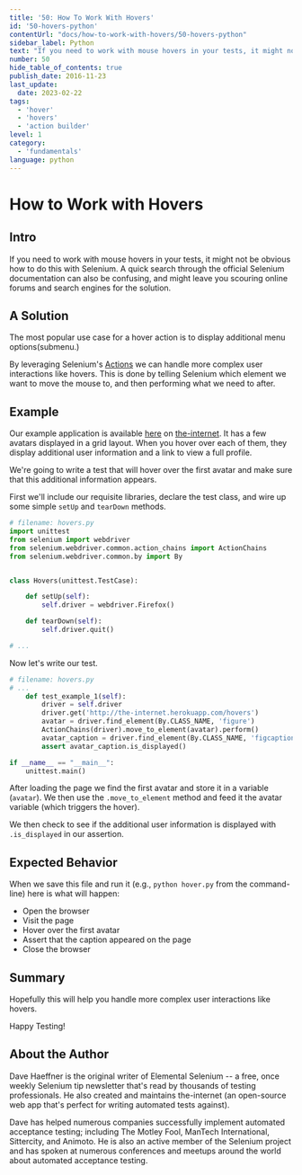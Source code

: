 ```yaml
---
title: '50: How To Work With Hovers'
id: '50-hovers-python'
contentUrl: "docs/how-to-work-with-hovers/50-hovers-python"
sidebar_label: Python 
text: "If you need to work with mouse hovers in your tests, it might not be obvious how to do this with Selenium. A quick search through the official Selenium documentation can also be confusing, and might leave you scouring online forums and search engines for the solution."
number: 50
hide_table_of_contents: true
publish_date: 2016-11-23
last_update:
  date: 2023-02-22
tags:
  - 'hover'
  - 'hovers'
  - 'action builder'
level: 1
category:
  - 'fundamentals'
language: python
---
```


# How to Work with Hovers

## Intro

If you need to work with mouse hovers in your tests, it might not be obvious how to do this with Selenium. A quick search through the official Selenium documentation can also be confusing, and might leave you scouring online forums and search engines for the solution.

## A Solution

The most popular use case for a hover action is to display additional menu options(submenu.)

By leveraging Selenium's [Actions](https://www.selenium.dev/selenium/docs/api/py/webdriver/selenium.webdriver.common.action_chains.html) we can handle more complex user interactions like hovers. This is done by telling Selenium which element we want to move the mouse to, and then performing what we need to after.

## Example

Our example application is available [here](http://the-internet.herokuapp.com/hovers) on [the-internet](http://github.com/tourdedave/the-internet). It has a few avatars displayed in a grid layout. When you hover over each of them, they display additional user information and a link to view a full profile.

We're going to write a test that will hover over the first avatar and make sure that this additional information appears.

First we'll include our requisite libraries, declare the test class, and wire up some simple `setUp` and `tearDown` methods.

```python
# filename: hovers.py
import unittest
from selenium import webdriver
from selenium.webdriver.common.action_chains import ActionChains
from selenium.webdriver.common.by import By


class Hovers(unittest.TestCase):

    def setUp(self):
        self.driver = webdriver.Firefox()

    def tearDown(self):
        self.driver.quit()

# ...
```

Now let's write our test.

```python
# filename: hovers.py
# ...
    def test_example_1(self):
        driver = self.driver
        driver.get('http://the-internet.herokuapp.com/hovers')
        avatar = driver.find_element(By.CLASS_NAME, 'figure')
        ActionChains(driver).move_to_element(avatar).perform()
        avatar_caption = driver.find_element(By.CLASS_NAME, 'figcaption')
        assert avatar_caption.is_displayed()

if __name__ == "__main__":
    unittest.main()
```

After loading the page we find the first avatar and store it in a variable (`avatar`). We then use the `.move_to_element` method and feed it the avatar variable (which triggers the hover).

We then check to see if the additional user information is displayed with `.is_displayed` in our assertion.

## Expected Behavior

When we save this file and run it (e.g., `python hover.py` from the command-line) here is what will happen:

+ Open the browser
+ Visit the page
+ Hover over the first avatar
+ Assert that the caption appeared on the page
+ Close the browser

## Summary

Hopefully this will help you handle more complex user interactions like hovers.

Happy Testing!

## About the Author

Dave Haeffner is the original writer of Elemental Selenium -- a free, once weekly Selenium tip newsletter that's read by thousands of testing professionals. He also created and maintains the-internet (an open-source web app that's perfect for writing automated tests against).

Dave has helped numerous companies successfully implement automated acceptance testing; including The Motley Fool, ManTech International, Sittercity, and Animoto. He is also an active member of the Selenium project and has spoken at numerous conferences and meetups around the world about automated acceptance testing.
